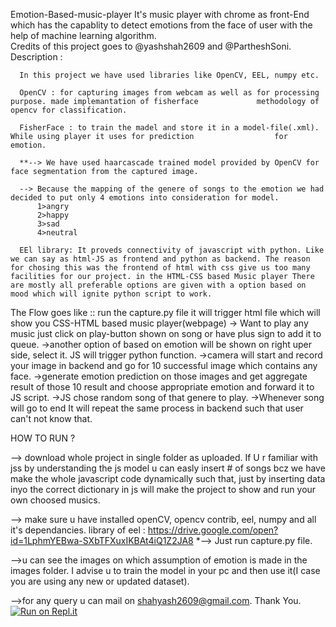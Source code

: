 Emotion-Based-music-player
It's music player with chrome as front-End which has the capablity to detect emotions from the face of user with the help of machine learning algorithm.  
Credits of this project goes to @yashshah2609 and @PartheshSoni.
Description :

      In this project we have used libraries like OpenCV, EEL, numpy etc.

      OpenCV : for capturing images from webcam as well as for processing purpose. made implemantation of fisherface 			 methodology of opencv for classification.

      FisherFace : to train the madel and store it in a model-file(.xml). While using player it uses for prediction 				 for emotion.
      
      **--> We have used haarcascade trained model provided by OpenCV for face segmentation from the captured image.

      --> Because the mapping of the genere of songs to the emotion we had decided to put only 4 emotions into consideration for model.
      	  1>angry
      	  2>happy
      	  3>sad
      	  4>neutral

      EEl library: It proveds connectivity of javascript with python. Like we can say as html-JS as frontend and python as backend. The reason for chosing this was the frontend of html with css give us too many facilities for our project. in the HTML-CSS based Music player There are mostly all preferable options are given with a option based on mood which will ignite python script to work.

The Flow goes like :: run the capture.py file it will trigger html file which will show you CSS-HTML based music player(webpage) -> Want to play any music just click on play-button shown on song or have plus sign to add it to queue.
->another option of based on emotion will be shown on right uper side, select it. JS will trigger python function.
->camera will start and record your image in backend and go for 10 successful image which contains any face.
->generate emotion prediction on those images and get aggregate result of those 10 result and choose appropriate emotion and forward it to JS script.
->JS chose random song of that genere to play.
->Whenever song will go to end It will repeat the same process in backend such that user can't not know that.

HOW TO RUN ?

--> download whole project in single folder as uploaded. If U r familiar with jss by understanding the js model u can easly insert # 	 of songs bcz we have make the whole javascript code dynamically such that, just by inserting data inyo the correct dictionary in js will make the project to show and run your own choosed musics.

--> make sure u have installed openCV, opencv contrib, eel, numpy and all it's dependancies.
library of eel : https://drive.google.com/open?id=1LphmYEBwa-SXbTFXuxIKBAt4iQ1Z2JA8
*--> Just run capture.py file.

-->u can see the images on which assumption of emotion is made in the images folder.
   I advise u to train the model in your pc and then use it(I case you are using any new or updated dataset).
   
-->for any query u can mail on shahyash2609@gmail.com.
Thank You.
[![Run on Repl.it](https://repl.it/badge/github/Phanindra-pvs/Emotion-Based-music-player)](https://repl.it/github/Phanindra-pvs/Emotion-Based-music-player)